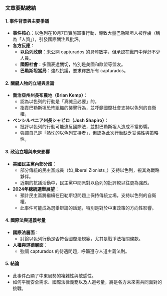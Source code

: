 ### 文章要點總結

#### 1. **事件背景與主要爭議**
   - **事件核心**：以色列在10月7日實施軍事行動，導致大量巴勒斯坦人被俘虜（稱為「人質」），引發國際關注與批評。
   - **各方反應**：
     - **以色列政府**：未公開 capturados 的具體數字，但承認在戰鬥中俘虷不少人員。
     - **國際社會**：多國表達關切，特別是美國和歐盟等盟友。
     - **巴勒斯坦當局**：強烈抗議，要求釋放所有 capturados。

#### 2. **關鍵人物的立場與言論**
   - **喬治亞州州長布農地（Brian Kemp）**：
     - 認為以色列的行動是「真誠且必要」的。
     - 指責巴勒斯坦恐怖組織的襲擊行為，並呼籲國際社會支持以色列的自衛權。
   - **ペンシルベニア州長シャピロ（Josh Shapiro）**：
     - 批評以色列的行動可能違反國際法，並對巴勒斯坦人造成不當影響。
     - 強調自己是「熱忱的以色列支持者」，但認為此次行動缺乏妥協性與策略性。

#### 3. **政治立場與未來影響**
   - **美國民主黨內部分歧**：
     - 部分傳統的民主黨成員（如_liberal Zionists_）支持以色列，視其為戰略夥伴。
     - 近期的抗議活動中，民主黨中間派對以色列的批評較以往更為強烈。
   - **2024年總統選舉展望**：
     - 預計民主黨將繼續在巴勒斯坦問題上保持傳統立場，支持以色列的自衛權。
     - 此事件可能成為選舉辯論的話題，特別是對於中東政策的方向性影響。

#### 4. **國際法與道義考量**
   - **國際法層面**：
     - 討論以色列行動是否符合國際法規範，尤其是戰爭法相關條款。
   - **人權與道德層面**：
     - 強調 capturados 的待遇問題，呼籲遵守人道主義法則。

#### 5. **結論**
   - 此事件凸顯了中東局勢的複雜性與敏感性。
   - 如何平衡安全需求、國際法律義務以及人道考量，將是各方未來需共同面對的挑戰。